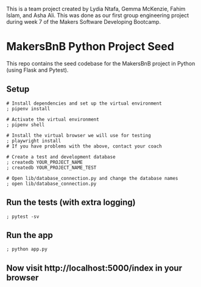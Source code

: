 This is a team project created by Lydia Ntafa, Gemma McKenzie, Fahim Islam, and Asha Ali.
This was done as our first group engineering project during week 7 of the Makers Software Developing Bootcamp.

# MakersBnB Python Project Seed

This repo contains the seed codebase for the MakersBnB project in Python (using 
Flask and Pytest).

## Setup

```shell
# Install dependencies and set up the virtual environment
; pipenv install

# Activate the virtual environment
; pipenv shell

# Install the virtual browser we will use for testing
; playwright install
# If you have problems with the above, contact your coach

# Create a test and development database
; createdb YOUR_PROJECT_NAME
; createdb YOUR_PROJECT_NAME_TEST

# Open lib/database_connection.py and change the database names
; open lib/database_connection.py
```
## Run the tests (with extra logging)
```
; pytest -sv
```
## Run the app
```
; python app.py
```
## Now visit http://localhost:5000/index in your browser
